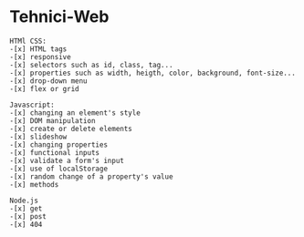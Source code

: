 # Tehnici-Web

    HTMl CSS:
    -[x] HTML tags
    -[x] responsive
    -[x] selectors such as id, class, tag...
    -[x] properties such as width, heigth, color, background, font-size...
    -[x] drop-down menu
    -[x] flex or grid
    
    Javascript:
    -[x] changing an element's style
    -[x] DOM manipulation
    -[x] create or delete elements
    -[x] slideshow
    -[x] changing properties
    -[x] functional inputs
    -[x] validate a form's input
    -[x] use of localStorage
    -[x] random change of a property's value
    -[x] methods
    
    Node.js
    -[x] get
    -[x] post
    -[x] 404
